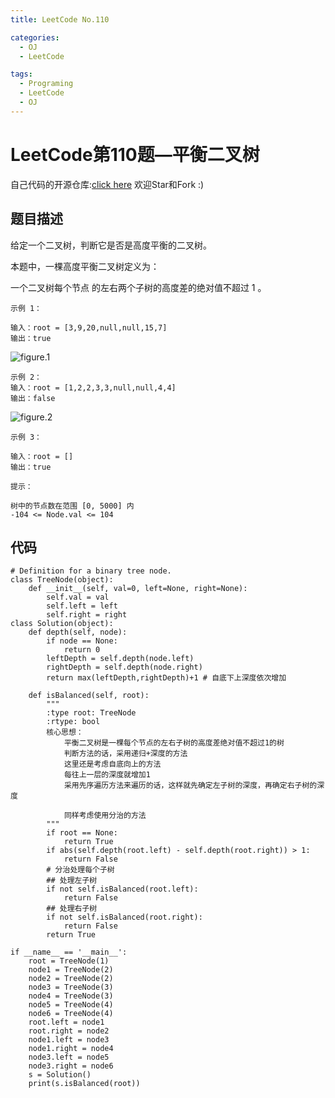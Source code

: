 ```yaml
---
title: LeetCode No.110

categories:
  - OJ
  - LeetCode

tags:
  - Programing
  - LeetCode
  - OJ
---
```



# LeetCode第110题—平衡二叉树
自己代码的开源仓库:[click here](https://github.com/zs670980918/LeetCode_Coding_Record)  欢迎Star和Fork :)

## 题目描述
给定一个二叉树，判断它是否是高度平衡的二叉树。

本题中，一棵高度平衡二叉树定义为：

一个二叉树每个节点 的左右两个子树的高度差的绝对值不超过 1 。

```
示例 1：

输入：root = [3,9,20,null,null,15,7]
输出：true
```

![figure.1](https://assets.leetcode.com/uploads/2020/10/06/balance_1.jpg)

```
示例 2：
输入：root = [1,2,2,3,3,null,null,4,4]
输出：false
```

![figure.2](https://assets.leetcode.com/uploads/2020/10/06/balance_2.jpg)

```
示例 3：

输入：root = []
输出：true
 
提示：

树中的节点数在范围 [0, 5000] 内
-104 <= Node.val <= 104
```
## 代码
```
# Definition for a binary tree node.
class TreeNode(object):
    def __init__(self, val=0, left=None, right=None):
        self.val = val
        self.left = left
        self.right = right
class Solution(object):
    def depth(self, node):
        if node == None:
            return 0
        leftDepth = self.depth(node.left)
        rightDepth = self.depth(node.right)
        return max(leftDepth,rightDepth)+1 # 自底下上深度依次增加

    def isBalanced(self, root):
        """
        :type root: TreeNode
        :rtype: bool
        核心思想：
            平衡二叉树是一棵每个节点的左右子树的高度差绝对值不超过1的树
            判断方法的话，采用递归+深度的方法
            这里还是考虑自底向上的方法
            每往上一层的深度就增加1
            采用先序遍历方法来遍历的话，这样就先确定左子树的深度，再确定右子树的深度

            同样考虑使用分治的方法
        """
        if root == None:
            return True
        if abs(self.depth(root.left) - self.depth(root.right)) > 1:
            return False
        # 分治处理每个子树
        ## 处理左子树
        if not self.isBalanced(root.left):
            return False
        ## 处理右子树
        if not self.isBalanced(root.right):
            return False
        return True

if __name__ == '__main__':
    root = TreeNode(1)
    node1 = TreeNode(2)
    node2 = TreeNode(2)
    node3 = TreeNode(3)
    node4 = TreeNode(3)
    node5 = TreeNode(4)
    node6 = TreeNode(4)
    root.left = node1
    root.right = node2
    node1.left = node3
    node1.right = node4
    node3.left = node5
    node3.right = node6
    s = Solution()
    print(s.isBalanced(root))

```